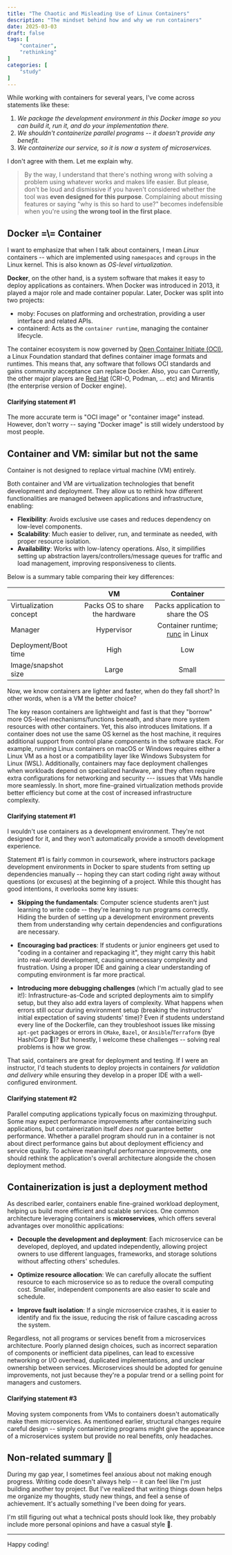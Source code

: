 ```yaml
---
title: "The Chaotic and Misleading Use of Linux Containers"
description: "The mindset behind how and why we run containers"
date: 2025-03-03
draft: false
tags: [
    "container",
    "rethinking"
]
categories: [
    "study"
]
---
```


While working with containers for several years, I've come across statements like these:

1. *We package the development environment in this Docker image so you can build it, run it, and do your implementation there.*
2. *We shouldn't containerize parallel programs -- it doesn't provide any benefit.*
3. *We containerize our service, so it is now a system of microservices.*

I don't agree with them. Let me explain why. 

> By the way, I understand that there's nothing wrong with solving a problem using whatever works and makes life easier. But please, don't be loud and dismissive if you haven't considered whether the tool was **even designed for this purpose**. Complaining about missing features or saying "why is this so hard to use?" becomes indefensible when you're using **the wrong tool in the first place**.

## Docker =\\= Container

I want to emphasize that when I talk about containers, 
I mean *Linux* containers -- which are implemented using `namespaces` and `cgroups` in the Linux kernel. 
This is also known as *OS-level virtualization*.

**Docker**, on the other hand, is a system software that makes it easy to deploy applications as containers. 
When Docker was introduced in 2013, it played a major role and made container popular. 
Later, Docker was split into two projects:
* moby: Focuses on platforming and orchestration, providing a user interface and related APIs.
* containerd: Acts as the `container runtime`, managing the container lifecycle.

The container ecosystem is now governed by [Open Container Initiate (OCI)](https://opencontainers.org), 
a Linux Foundation standard that defines container image formats and runtimes. 
This means that, any software that follows OCI standards and gains community acceptance can replace Docker.
Also, you can 
Currently, the other major players are [Red Hat](https://github.com/containers) (CRI-O, Podman, ... etc) and
Mirantis (the enterprise version of Docker engine).

#### Clarifying statement #1

The more accurate term is "OCI image" or "container image" instead. 
However, don't worry -- saying "Docker image" is still widely understood by most people.

## Container and VM: similar but not the same

Container is not designed to replace virtual machine (VM) entirely.
 
Both container and VM are virtualization technologies that
benefit development and deployment.
They allow us to rethink how different functionalities are managed between 
applications and infrastructure, enabling:
* **Flexibility**: Avoids exclusive use cases and reduces dependency on low-level components.
* **Scalability**: Much easier to deliver, run, and terminate as needed, with proper resource isolation.
* **Availability**: Works with low-latency operations. 
Also, it simpilifies setting up abstraction layers/controllers/message queues for traffic and load management, 
improving responsiveness to clients.

Below is a summary table comparing their key differences:

| | **VM** | **Container** |
|:----|:----:|:----:| 
|Virtualization concept| Packs OS to share the hardware | Packs application to share the OS |
|Manager | Hypervisor | Container runtime; [runc](https://github.com/opencontainers/runc) in Linux|
|Deployment/Boot time| High | Low |
|Image/snapshot size | Large | Small |

Now, we know containers are lighter and faster, 
when do they fall short? In other words, when is a VM the better choice?

The key reason containers are lightweight and fast is that 
they "borrow" more OS-level mechanisms/functions beneath, and share more system resources with other containers. 
Yet, this also introduces limitations. 
If a container does not use the same OS kernel as the host machine, 
it requires additional support from control plane components in the software stack.
For example, running Linux containers on macOS or Windows requires 
either a Linux VM as a host or a compatibility layer like Windows Subsystem for Linux (WSL). 
Additionally, containers may face deployment challenges when workloads depend on specialized hardware, 
and they often require extra configurations for networking and security --- issues that VMs handle more seamlessly.
In short, more fine-grained virtualization methods provide better efficiency 
but come at the cost of increased infrastructure complexity.

#### Clarifying statement #1

I wouldn't use containers as a development environment. 
They're not designed for it, and they won't automatically provide a smooth development experience.

Statement #1 is fairly common in coursework, 
where instructors package development environments in Docker to spare students from setting up dependencies 
manually -- hoping they can start coding right away without questions (or excuses) at the beginning of a project.
While this thought has good intentions, it overlooks some key issues:

* **Skipping the fundamentals**: 
Computer science students aren't just learning to write code -- 
they're learning to run programs correctly. 
Hiding the burden of setting up a development environment prevents them 
from understanding why certain dependencies and configurations are necessary.

* **Encouraging bad practices**: 
If students or junior engineers get used to "coding in a container and repackaging it", 
they might carry this habit into real-world development, causing unnecessary complexity and frustration. 
Using a proper IDE and gaining a clear understanding of computing environment is far more practical.

* **Introducing more debugging challenges** (which I'm actually glad to see it!): 
Infrastructure-as-Code and scripted deployments aim to simplify setup, 
but they also add extra layers of complexity. 
What happens when errors still occur during environment setup 
(breaking the instructors' initial expectation of saving students' time)?
Even if students understand every line of the Dockerfile, 
can they troubleshoot issues like missing `apt-get` packages or errors in 
`CMake`, `Bazel`, or `Ansible`/`Terraform` (bye HashiCorp 🥲)? 
But honestly, I welcome these challenges -- solving real problems is how we grow.

That said, containers are great for deployment and testing. 
If I were an instructor, I'd teach students to deploy projects in containers 
*for validation and delivery*
while ensuring they develop in a proper IDE with a well-configured environment.

#### Clarifying statement #2

Parallel computing applications typically focus on maximizing throughput. 
Some may expect performance improvements after containerizing such applications, 
but containerization itself *does not* guarantee better performance. 
Whether a parallel program should run in a container is not about direct performance gains 
but about deployment efficiency and service quality. 
To achieve meaningful performance improvements, 
one should rethink the application's overall architecture alongside the chosen deployment method.


## Containerization is just a deployment method

As described earler, containers enable fine-grained workload deployment,
helping us build more efficient and scalable services.
One common architecture leveraging containers is **microservices**,
which offers several advantages over monolithic applications: 

* **Decouple the development and deployment**: 
Each microservice can be developed, deployed, and updated independently, 
allowing project owners to use different languages, frameworks, and storage solutions 
without affecting others' schedules.

* **Optimize resource allocation**: 
We can carefully allocate the suffient resource to each microservice so as to
reduce the overall computing cost. 
Smaller, independent components are also easier to scale and schedule.

* **Improve fault isolation**: 
If a single microservice crashes, 
it is easier to identify and fix the issue, reducing the risk of failure cascading across the system.

Regardless, not all programs or services benefit from a microservices architecture. 
Poorly planned design choices, 
such as incorrect separation of components or inefficient data pipelines, 
can lead to excessive networking or I/O overhead, duplicated implementations, 
and unclear ownership between services. 
Microservices should be adopted for genuine improvements, 
not just because they're a popular trend or a selling point for managers and customers.

#### Clarifying statement #3

Moving system components from VMs to containers doesn't automatically make them microservices. 
As mentioned earlier, structural changes require careful design -- 
simply containerizing programs might give the appearance of a microservices system 
but provide no real benefits, only headaches.


## Non-related summary 🤪 

During my gap year, I sometimes feel anxious about not making enough progress.
Writing code doesn't always help -- it can feel like I'm just building another toy project.
But I've realized that writing things down helps me organize my thoughts, study new things, 
and feel a sense of achievement. 
It's actually something I've been doing for years.

I'm still figuring out what a technical posts should look like, 
they probably include more personal opinions and have a casual style 🤔.

---

Happy coding!
